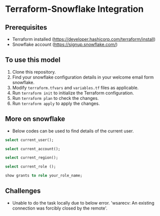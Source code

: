 # Terraform-Snowflake Integration

## Prerequisites

- Terraform installed (https://developer.hashicorp.com/terraform/install)
- Snowflake account (https://signup.snowflake.com/)

## To use this model

1. Clone this repository.
2. Find your snowflake configuration details in your welcome email form snowflake.
3. Modify `terraform.tfvars` and `variables.tf` files as applicable.
4. Run `terraform init` to initialize the Terraform configuration.
5. Run `terraform plan` to check the changes.
6. Run `terraform apply` to apply the changes.


## More on snowflake

- Below codes can be used to find details of the current user.

```sql
select current_user();

select current_account();

select current_region();

select current_role ();

show grants to role your_role_name;
```

## Challenges

- Unable to do the task locally due to below error. 'wsarecv: An existing connection was forcibly closed by the remote'.